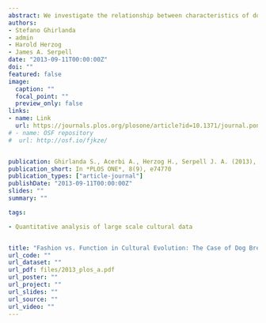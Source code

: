 ```yaml
---
abstract: We investigate the relationship between characteristics of dog breeds and their popularity between years 1926 and 2005. We consider breed health, longevity, and behavioral qualities such as aggressiveness, trainability, and fearfulness. We show that a breed's overall popularity, fluctuations in popularity, and rates of increase and decrease around popularity peaks show typically no correlation with these breed characteristics. One exception is the finding that more popular breeds tend to suffer from more inherited disorders. Our results support the hypothesis that dog breed popularity has been primarily determined by fashion rather than function.
authors:
- Stefano Ghirlanda
- admin
- Harold Herzog
- James A. Serpell
date: "2013-09-11T00:00:00Z"
doi: ""
featured: false
image:
  caption: ""
  focal_point: ""
  preview_only: false
links:
- name: Link
  url: https://journals.plos.org/plosone/article?id=10.1371/journal.pone.0074770
# - name: OSF repository
#  url: http://osf.io/fjkze/


publication: Ghirlanda S., Acerbi A., Herzog H., Serpell J. A. (2013), Fashion vs. Function in Cultural Evolution&#58; The case of Dog Breed Popularity, *PLOS ONE*, 8(9), e74770
publication_short: In *PLOS ONE*, 8(9), e74770
publication_types: ["article-journal"]
publishDate: "2013-09-11T00:00:00Z"
slides: ""
summary: ""

tags:

- Quantitative analysis of large scale cultural data


title: "Fashion vs. Function in Cultural Evolution: The Case of Dog Breed Popularity"
url_code: ""
url_dataset: ""
url_pdf: files/2013_plos_a.pdf
url_poster: ""
url_project: ""
url_slides: ""
url_source: ""
url_video: ""
---
```

<script id="altmetric-embed-js" type="text/javascript"
src='https://d1bxh8uas1mnw7.cloudfront.net/assets/embed.js'></script>

<div data-badge-details="right" data-badge-type="donut" data-doi="10.1371/journal.pone.0074770" data-hide-no-mentions="true" class="altmetric-embed"></div>

